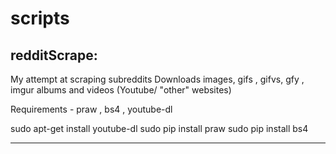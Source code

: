 # scripts

redditScrape:
-------------------------------------------------------------------------------------

My attempt at scraping subreddits
Downloads images, gifs , gifvs, gfy , imgur albums and videos (Youtube/ "other" websites)

Requirements - 
praw , bs4 , youtube-dl

sudo apt-get install youtube-dl
sudo pip install praw
sudo pip install bs4

-------------------------------------------------------------------------------------
